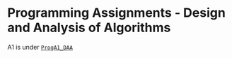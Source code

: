 # Programming Assignments - Design and Analysis of Algorithms
A1 is under [`ProgA1_DAA`](src/ProgA1_DAA)
